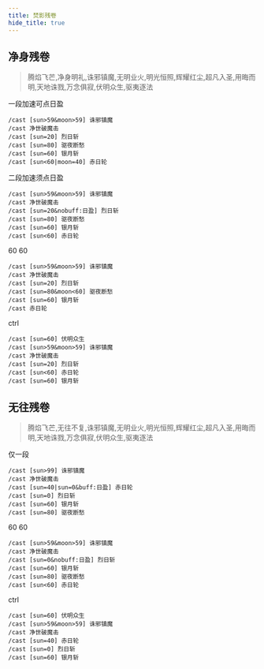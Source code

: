 ```yaml
---
title: 焚影残卷
hide_title: true
---
```


## 净身残卷 

> 腾焰飞芒,净身明礼,诛邪镇魔,无明业火,明光恒照,辉耀红尘,超凡入圣,用晦而明,天地诛戮,万念俱寂,伏明众生,驱夷逐法


一段加速可点日盈
```
/cast [sun>59&moon>59] 诛邪镇魔
/cast 净世破魔击
/cast [sun=20] 烈日斩
/cast [sun=80] 驱夜断愁
/cast [sun=60] 银月斩
/cast [sun<60|moon=40] 赤日轮
```


二段加速须点日盈
```
/cast [sun>59&moon>59] 诛邪镇魔
/cast 净世破魔击
/cast [sun=20&nobuff:日盈] 烈日斩
/cast [sun=80] 驱夜断愁
/cast [sun=60] 银月斩
/cast [sun<60] 赤日轮
```

60 60
```
/cast [sun>59&moon>59] 诛邪镇魔
/cast 净世破魔击
/cast [sun=20] 烈日斩
/cast [sun=80&moon<60] 驱夜断愁
/cast [sun=60] 银月斩
/cast 赤日轮
```

ctrl
```
/cast [sun=60] 伏明众生
/cast [sun>59&moon>59] 诛邪镇魔
/cast 净世破魔击
/cast [sun=20] 烈日斩
/cast [sun<60] 赤日轮
/cast [sun=60] 银月斩
```


## 无往残卷

> 腾焰飞芒,无往不复,诛邪镇魔,无明业火,明光恒照,辉耀红尘,超凡入圣,用晦而明,天地诛戮,万念俱寂,伏明众生,驱夷逐法

仅一段


```
/cast [sun>99] 诛邪镇魔
/cast 净世破魔击
/cast [sun=40|sun=0&buff:日盈] 赤日轮
/cast [sun=0] 烈日斩
/cast [sun=60] 银月斩
/cast [sun=80] 驱夜断愁
```

60 60
```
/cast [sun>59&moon>59] 诛邪镇魔
/cast 净世破魔击
/cast [sun=0&nobuff:日盈] 烈日斩
/cast [sun=60] 银月斩
/cast [sun=80] 驱夜断愁
/cast [sun<60] 赤日轮
```

ctrl
```
/cast [sun=60] 伏明众生
/cast [sun>59&moon>59] 诛邪镇魔
/cast 净世破魔击
/cast [sun=40] 赤日轮
/cast [sun=0] 烈日斩
/cast [sun=60] 银月斩
```

